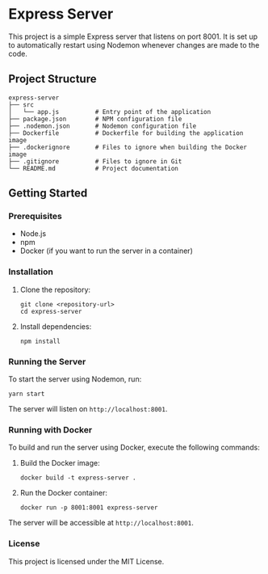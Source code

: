# Express Server

This project is a simple Express server that listens on port 8001. It is set up to automatically restart using Nodemon whenever changes are made to the code.

## Project Structure

```
express-server
├── src
│   └── app.js          # Entry point of the application
├── package.json        # NPM configuration file
├── .nodemon.json       # Nodemon configuration file
├── Dockerfile          # Dockerfile for building the application image
├── .dockerignore       # Files to ignore when building the Docker image
├── .gitignore          # Files to ignore in Git
└── README.md           # Project documentation
```

## Getting Started

### Prerequisites

- Node.js
- npm
- Docker (if you want to run the server in a container)

### Installation

1. Clone the repository:
   ```
   git clone <repository-url>
   cd express-server
   ```

2. Install dependencies:
   ```
   npm install
   ```

### Running the Server

To start the server using Nodemon, run:
```
yarn start
```

The server will listen on `http://localhost:8001`.

### Running with Docker

To build and run the server using Docker, execute the following commands:

1. Build the Docker image:
   ```
   docker build -t express-server .
   ```

2. Run the Docker container:
   ```
   docker run -p 8001:8001 express-server
   ```

The server will be accessible at `http://localhost:8001`.

### License

This project is licensed under the MIT License.